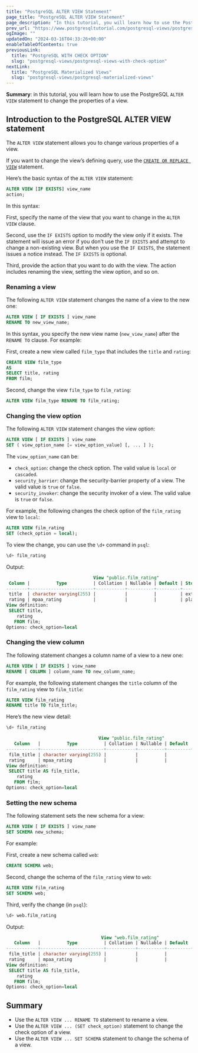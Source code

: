 ```yaml
---
title: "PostgreSQL ALTER VIEW Statement"
page_title: "PostgreSQL ALTER VIEW Statement"
page_description: "In this tutorial, you will learn how to use the PostgreSQL ALTER VIEW statement to change the properties of a view."
prev_url: "https://www.postgresqltutorial.com/postgresql-views/postgresql-alter-view/"
ogImage: ""
updatedOn: "2024-03-16T04:33:26+00:00"
enableTableOfContents: true
previousLink: 
  title: "PostgreSQL WITH CHECK OPTION"
  slug: "postgresql-views/postgresql-views-with-check-option"
nextLink: 
  title: "PostgreSQL Materialized Views"
  slug: "postgresql-views/postgresql-materialized-views"
---
```





**Summary**: in this tutorial, you will learn how to use the PostgreSQL `ALTER VIEW` statement to change the properties of a view.


## Introduction to the PostgreSQL ALTER VIEW statement

The `ALTER VIEW` statement allows you to change various properties of a view.

If you want to change the view’s defining query, use the [`CREATE OR REPLACE VIEW`](managing-postgresql-views) statement.

Here’s the basic syntax of the `ALTER VIEW` statement:


```sql
ALTER VIEW [IF EXISTS] view_name
action;
```
In this syntax:

First, specify the name of the view that you want to change in the `ALTER VIEW` clause.

Second, use the `IF EXISTS` option to modify the view only if it exists. The statement will issue an error if you don’t use the `IF EXISTS` and attempt to change a non\-existing view. But when you use the `IF EXISTS`, the statement issues a notice instead. The `IF EXISTS` is optional.

Third, provide the action that you want to do with the view. The action includes renaming the view, setting the view option, and so on.


### Renaming a view

The following `ALTER VIEW` statement changes the name of a view to the new one:


```sql
ALTER VIEW [ IF EXISTS ] view_name
RENAME TO new_view_name;
```
In this syntax, you specify the new view name (`new_view_name`) after the `RENAME TO` clause. For example:

First, create a new view called `film_type` that includes the `title` and `rating`:


```sql
CREATE VIEW film_type
AS
SELECT title, rating
FROM film;
```
Second, change the view `film_type` to `film_rating`:


```sql
ALTER VIEW film_type RENAME TO film_rating;
```

### Changing the view option

The following `ALTER VIEW` statement changes the view option:


```sql
ALTER VIEW [ IF EXISTS ] view_name
SET ( view_option_name [= view_option_value] [, ... ] );
```
The `view_option_name` can be:

* `check_option`: change the check option. The valid value is `local` or `cascaded`.
* `security_barrier`: change the security\-barrier property of a view. The valid value is `true` or `false`.
* `security_invoker`: change the security invoker of a view. The valid value is `true` or `false`.

For example, the following changes the check option of the `film_rating` view to `local`:


```sql
ALTER VIEW film_rating
SET (check_option = local);
```
To view the change, you can use the `\d+` command in `psql`:


```sql
\d+ film_rating
```
Output:


```sql
                                 View "public.film_rating"
 Column |          Type          | Collation | Nullable | Default | Storage  | Description
--------+------------------------+-----------+----------+---------+----------+-------------
 title  | character varying(255) |           |          |         | extended |
 rating | mpaa_rating            |           |          |         | plain    |
View definition:
 SELECT title,
    rating
   FROM film;
Options: check_option=local
```

### Changing the view column

The following statement changes a column name of a view to a new one:


```sql
ALTER VIEW [ IF EXISTS ] view_name
RENAME [ COLUMN ] column_name TO new_column_name;
```
For example, the following statement changes the `title` column of the `film_rating` view to `film_title`:


```sql
ALTER VIEW film_rating
RENAME title TO film_title;
```
Here’s the new view detail:


```sql
\d+ film_rating
```

```sql
                                   View "public.film_rating"
   Column   |          Type          | Collation | Nullable | Default | Storage  | Description
------------+------------------------+-----------+----------+---------+----------+-------------
 film_title | character varying(255) |           |          |         | extended |
 rating     | mpaa_rating            |           |          |         | plain    |
View definition:
 SELECT title AS film_title,
    rating
   FROM film;
Options: check_option=local
```

### Setting the new schema

The following statement sets the new schema for a view:


```sql
ALTER VIEW [ IF EXISTS ] view_name
SET SCHEMA new_schema;
```
For example:

First, create a new schema called `web`:


```sql
CREATE SCHEMA web;
```
Second, change the schema of the `film_rating` view to `web`:


```sql
ALTER VIEW film_rating
SET SCHEMA web;
```
Third, verify the change (in `psql`):


```sql
\d+ web.film_rating
```
Output:


```sql
                                    View "web.film_rating"
   Column   |          Type          | Collation | Nullable | Default | Storage  | Description
------------+------------------------+-----------+----------+---------+----------+-------------
 film_title | character varying(255) |           |          |         | extended |
 rating     | mpaa_rating            |           |          |         | plain    |
View definition:
 SELECT title AS film_title,
    rating
   FROM film;
Options: check_option=local
```

## Summary

* Use the `ALTER VIEW ... RENAME TO` statement to rename a view.
* Use the `ALTER VIEW ... (SET check_option)` statement to change the check option of a view.
* Use the `ALTER VIEW ... SET SCHEMA` statement to change the schema of a view.

